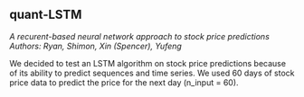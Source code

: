 ## quant-LSTM

*A recurent-based neural network approach to stock price predictions* <br>
*Authors: Ryan, Shimon, Xin (Spencer), Yufeng*

We decided to test an LSTM algorithm on stock price predictions because of its ability to predict sequences and time series. We used 60 days of stock price data to predict the price for the next day (n_input = 60).
